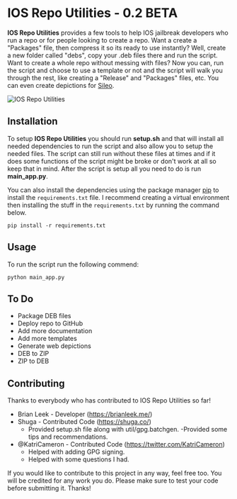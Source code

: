 # IOS Repo Utilities - 0.2 BETA
**IOS Repo Utilities** provides a few tools to help IOS jailbreak developers who run a repo or for people looking to create a repo. Want a create a "Packages" file, then compress it so its ready to use instantly? Well, create a new folder called "debs", copy your .deb files there and run the script. Want to create a whole repo without messing with files? Now you can, run the script and choose to use a template or not and the script will walk you through the rest, like creating a "Release" and "Packages" files, etc. You can even create depictions for [Sileo](https://getsileo.app/).

![IOS Repo Utilities](https://brianleek.me/images/iosrepoutilities.png)

## Installation

To setup **IOS Repo Utilities** you should run **setup.sh** and that will install all needed dependencies to run the script and also allow you to setup the needed files. The script can still run without these files at times and if it does some functions of the script might be broke or don't work at all so keep that in mind. After the script is setup all you need to do is run **main_app.py**.

You can also install the dependencies using the package manager [pip](https://pip.pypa.io/en/stable/) to install the `requirements.txt` file. I recommend creating a virtual environment then installing the stuff in the `requirements.txt` by running the command below.

```
pip install -r requirements.txt
```

## Usage

To run the script run the following commend:

```
python main_app.py
```

## To Do
 - Package DEB files
 - Deploy repo to GitHub
 - Add more documentation
 - Add more templates
 - Generate web depictions
 - DEB to ZIP
 - ZIP to DEB

## Contributing
Thanks to everybody who has contributed to IOS Repo Utilities so far!
  - Brian Leek - Developer (https://brianleek.me/)
  - Shuga - Contributed Code (https://shuga.co/)
    - Provided setup.sh file along with util/gpg.batchgen.
    -Provided some tips and recommendations.
  - @KatriCameron - Contributed Code (https://twitter.com/KatriCameron)
    - Helped with adding GPG signing.
    - Helped with some questions I had.

If you would like to contribute to this project in any way, feel free too. You will be credited for any work you do. Please make sure to test your code before submitting it. Thanks!
